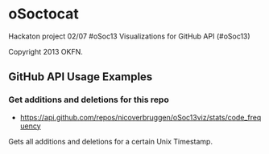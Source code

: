 oSoctocat
=========

Hackaton project 02/07 #oSoc13
Visualizations for GitHub API (#oSoc13)

Copyright 2013 OKFN.

## GitHub API Usage Examples

### Get additions and deletions for this repo

* https://api.github.com/repos/nicoverbruggen/oSoc13viz/stats/code_frequency

Gets all additions and deletions for a certain Unix Timestamp.